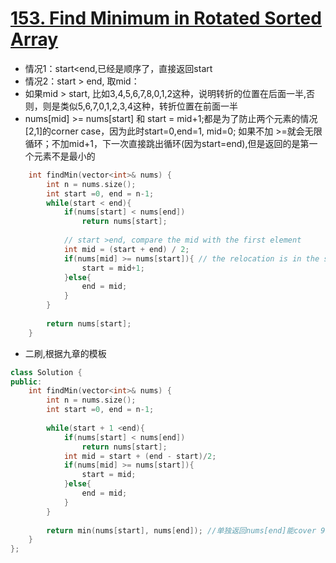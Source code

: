 # [153. Find Minimum in Rotated Sorted Array](https://leetcode.com/problems/find-minimum-in-rotated-sorted-array/#/description)
* 情况1：start<end,已经是顺序了，直接返回start
* 情况2：start > end, 取mid：
* 如果mid > start, 比如3,4,5,6,7,8,0,1,2这种，说明转折的位置在后面一半,否则，则是类似5,6,7,0,1,2,3,4这种，转折位置在前面一半
* nums[mid] >= nums[start] 和 start = mid+1;都是为了防止两个元素的情况[2,1]的corner case，因为此时start=0,end=1, mid=0; 如果不加 >=就会无限循环；不加mid+1，下一次直接跳出循环(因为start=end),但是返回的是第一个元素不是最小的

```C++
    int findMin(vector<int>& nums) {
        int n = nums.size();
        int start =0, end = n-1;
        while(start < end){
            if(nums[start] < nums[end])
                return nums[start];
                
            // start >end, compare the mid with the first element
            int mid = (start + end) / 2;
            if(nums[mid] >= nums[start]){ // the relocation is in the second half
                start = mid+1;
            }else{
                end = mid;
            }
        }
        
        return nums[start];
    }
```

* 二刷,根据九章的模板

```c++
class Solution {
public:
    int findMin(vector<int>& nums) {
        int n = nums.size();
        int start =0, end = n-1;
        
        while(start + 1 <end){
            if(nums[start] < nums[end])
                return nums[start];
            int mid = start + (end - start)/2;
            if(nums[mid] >= nums[start]){
                start = mid;
            }else{
                end = mid;
            }
        }
        
        return min(nums[start], nums[end]); //单独返回nums[end]能cover 99%的case,但是不能cover[1,2]
    }
};

```
